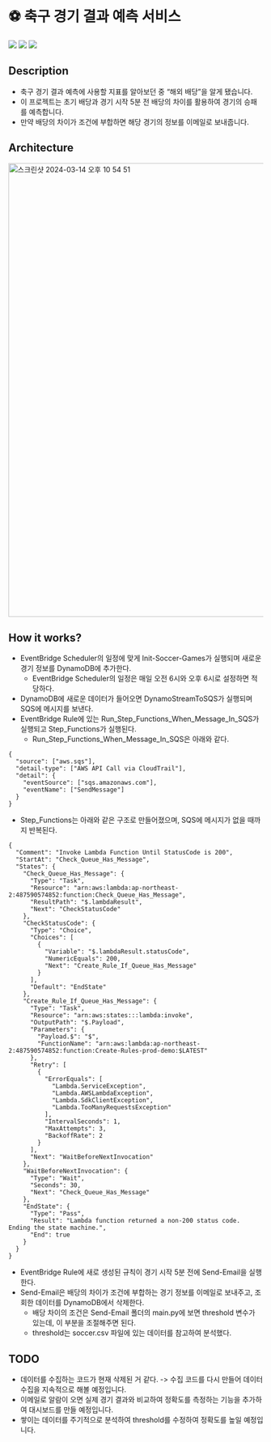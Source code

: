 # ⚽ 축구 경기 결과 예측 서비스
<p>
  <img src="https://img.shields.io/badge/Amazon AWS-232F3E?style=flat&logo=Amazon AWS&logoColor=white">
  <img src="https://img.shields.io/badge/Docker-2496ED?style=flat&logo=Docker&logoColor=white">
  <img src="https://img.shields.io/badge/Python-3776AB?style=flat&logo=Python&logoColor=white">
</p>

## Description
- 축구 경기 결과 예측에 사용할 지표를 알아보던 중 “해외 배당”을 알게 됐습니다.
- 이 프로젝트는 초기 배당과 경기 시작 5분 전 배당의 차이를 활용하여 경기의 승패를 예측합니다.
- 만약 배당의 차이가 조건에 부합하면 해당 경기의 정보를 이메일로 보내줍니다.

## Architecture
<img width="897" alt="스크린샷 2024-03-14 오후 10 54 51" src="https://github.com/zjacom/Sports-Soccer/assets/112957047/ca20283d-b836-4996-904d-07e77df6a56f">

## How it works?
- EventBridge Scheduler의 일정에 맞게 Init-Soccer-Games가 실행되며 새로운 경기 정보를 DynamoDB에 추가한다.
    - EventBridge Scheduler의 일정은 매일 오전 6시와 오후 6시로 설정하면 적당하다.
- DynamoDB에 새로운 데이터가 들어오면 DynamoStreamToSQS가 실행되며 SQS에 메시지를 보낸다.
- EventBridge Rule에 있는 Run_Step_Functions_When_Message_In_SQS가 실행되고 Step_Functions가 실행된다.
    - Run_Step_Functions_When_Message_In_SQS은 아래와 같다.
```
{
  "source": ["aws.sqs"],
  "detail-type": ["AWS API Call via CloudTrail"],
  "detail": {
    "eventSource": ["sqs.amazonaws.com"],
    "eventName": ["SendMessage"]
  }
}
```
- Step_Functions는 아래와 같은 구조로 만들어졌으며, SQS에 메시지가 없을 때까지 반복된다.
```
{
  "Comment": "Invoke Lambda Function Until StatusCode is 200",
  "StartAt": "Check_Queue_Has_Message",
  "States": {
    "Check_Queue_Has_Message": {
      "Type": "Task",
      "Resource": "arn:aws:lambda:ap-northeast-2:487590574852:function:Check_Queue_Has_Message",
      "ResultPath": "$.lambdaResult",
      "Next": "CheckStatusCode"
    },
    "CheckStatusCode": {
      "Type": "Choice",
      "Choices": [
        {
          "Variable": "$.lambdaResult.statusCode",
          "NumericEquals": 200,
          "Next": "Create_Rule_If_Queue_Has_Message"
        }
      ],
      "Default": "EndState"
    },
    "Create_Rule_If_Queue_Has_Message": {
      "Type": "Task",
      "Resource": "arn:aws:states:::lambda:invoke",
      "OutputPath": "$.Payload",
      "Parameters": {
        "Payload.$": "$",
        "FunctionName": "arn:aws:lambda:ap-northeast-2:487590574852:function:Create-Rules-prod-demo:$LATEST"
      },
      "Retry": [
        {
          "ErrorEquals": [
            "Lambda.ServiceException",
            "Lambda.AWSLambdaException",
            "Lambda.SdkClientException",
            "Lambda.TooManyRequestsException"
          ],
          "IntervalSeconds": 1,
          "MaxAttempts": 3,
          "BackoffRate": 2
        }
      ],
      "Next": "WaitBeforeNextInvocation"
    },
    "WaitBeforeNextInvocation": {
      "Type": "Wait",
      "Seconds": 30,
      "Next": "Check_Queue_Has_Message"
    },
    "EndState": {
      "Type": "Pass",
      "Result": "Lambda function returned a non-200 status code. Ending the state machine.",
      "End": true
    }
  }
}
```
- EventBridge Rule에 새로 생성된 규칙이 경기 시작 5분 전에 Send-Email을 실행한다.
- Send-Email은 배당의 차이가 조건에 부합하는 경기 정보를 이메일로 보내주고, 조회한 데이터를 DynamoDB에서 삭제한다.
  - 배당 차이의 조건은 Send-Email 폴더의 main.py에 보면 threshold 변수가 있는데, 이 부분을 조절해주면 된다.
  - threshold는 soccer.csv 파일에 있는 데이터를 참고하여 분석했다.

## TODO
- 데이터를 수집하는 코드가 현재 삭제된 거 같다. -> 수집 코드를 다시 만들어 데이터 수집을 지속적으로 해볼 예정입니다.
- 이메일로 알람이 오면 실제 경기 결과와 비교하여 정확도를 측정하는 기능을 추가하여 대시보드를 만들 예정입니다.
- 쌓이는 데이터를 주기적으로 분석하여 threshold를 수정하여 정확도를 높일 예정입니다.
